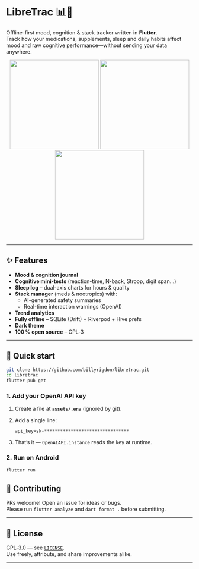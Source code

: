 # LibreTrac 📊🧠

Offline-first mood, cognition & stack tracker written in **Flutter**.  
Track how your medications, supplements, sleep and daily habits affect mood and raw cognitive performance—without sending your data anywhere.

<p align="center">
  <img src="assets/screenshots/dashboard_dark.png" width="240"> 
  <img src="assets/screenshots/substances_dark.png" width="240"> 
  <img src="assets/screenshots/sleep_chart.png" width="240">
</p>

---

## ✨ Features

* **Mood & cognition journal**  
* **Cognitive mini-tests** (reaction-time, N-back, Stroop, digit span…)
* **Sleep log** – dual-axis charts for hours & quality  
* **Stack manager** (meds & nootropics) with:
  * AI-generated safety summaries  
  * Real-time interaction warnings (OpenAI)  
* **Trend analytics**
* **Fully offline** – SQLite (Drift) + Riverpod + Hive prefs  
* **Dark theme**
* **100 % open source** – GPL‑3

---

## 🚀 Quick start

```bash
git clone https://github.com/billyrigdon/libretrac.git
cd libretrac
flutter pub get
```

### 1. Add your OpenAI API key

1. Create a file at **`assets/.env`** (ignored by git).  
2. Add a single line:

   ```env
   api_key=sk-********************************
   ```

3. That’s it — `OpenAIAPI.instance` reads the key at runtime.

### 2. Run on Android

```bash
flutter run
```

## 🤝 Contributing

PRs welcome!  Open an issue for ideas or bugs.  
Please run `flutter analyze` and `dart format .` before submitting.

---

## 🪪 License

GPL‑3.0 — see [`LICENSE`](LICENSE).  
Use freely, attribute, and share improvements alike.

---
